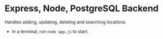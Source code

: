 # Express, Node, PostgreSQL Backend

Handles adding, updating, deleting and searching locations.

- In a terminal, run ``` node app.js ``` to start.